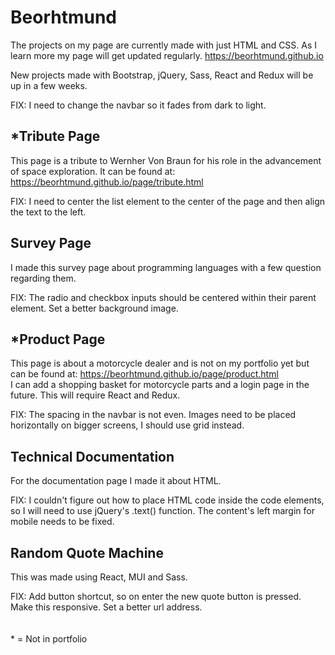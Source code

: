 # Beorhtmund
The projects on my page are currently made with just HTML and CSS. As I learn more my page will get updated regularly.
https://beorhtmund.github.io

New projects made with Bootstrap, jQuery, Sass, React and Redux will be up in a few weeks.

FIX: I need to change the navbar so it fades from dark to light.

## *Tribute Page
This page is a tribute to Wernher Von Braun for his role in the advancement of space exploration. It can be found at: https://beorhtmund.github.io/page/tribute.html

FIX: I need to center the list element to the center of the page and then align the text to the left.

## Survey Page
I made this survey page about programming languages with a few question regarding them.

FIX: The radio and checkbox inputs should be centered within their parent element. Set a better background image.

## *Product Page
This page is about a motorcycle dealer and is not on my portfolio yet but can be found at: https://beorhtmund.github.io/page/product.html
\
I can add a shopping basket for motorcycle parts and a login page in the future. This will require React and Redux.

FIX: The spacing in the navbar is not even. Images need to be placed horizontally on bigger screens, I should use grid instead.

## Technical Documentation
For the documentation page I made it about HTML.

FIX: I couldn't figure out how to place HTML code inside the code elements, so I will need to use jQuery's .text() function. The content's left margin for mobile needs to be fixed.

## Random Quote Machine
This was made using React, MUI and Sass.

FIX: Add button shortcut, so on enter the new quote button is pressed. Make this responsive. Set a better url address.
\
\
\
\* = Not in portfolio
